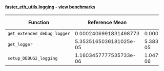 #### [faster_eth_utils.logging](https://github.com/BobTheBuidler/faster-eth-utils/blob/master/faster_eth_utils/logging.py) - [view benchmarks](https://github.com/BobTheBuidler/faster-eth-utils/blob/master/benchmarks/test_logging_benchmarks.py)

| Function | Reference Mean | Faster Mean | % Change | Speedup (%) | x Faster | Faster |
|----------|---------------|-------------|----------|-------------|----------|--------|
| `get_extended_debug_logger` | 0.0002406991831498773 | 0.0002400687727390861 | 0.26% | 0.26% | 1.00x | ✅ |
| `get_logger` | 5.3535165036181025e-05 | 5.3834481409272824e-05 | -0.56% | -0.56% | 0.99x | ❌ |
| `setup_DEBUG2_logging` | 1.1603457777535733e-06 | 1.0479074763565526e-06 | 9.69% | 10.73% | 1.11x | ✅ |
